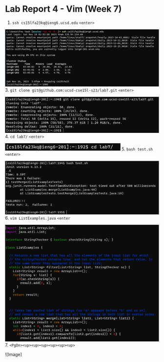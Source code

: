 # Lab Report 4 - Vim (Week 7)

1. `ssh cs15lfa23kq@ieng6.ucsd.edu` `<enter>`

![Image](https://github.com/fyash1010/cse15l-lab-reports/blob/main/img14.png)
3. `git clone git@github.com:ucsd-cse15l-s23/lab7.git` `<enter>`

![Image](https://github.com/fyash1010/cse15l-lab-reports/blob/main/img15.png)
4. `cd lab7/` `<enter>`

![Image](https://github.com/fyash1010/cse15l-lab-reports/blob/main/img16.png)
5. `bash test.sh` `<enter>`

![Image](https://github.com/fyash1010/cse15l-lab-reports/blob/main/img17.png)
6. `vim ListExamples.java` `<enter`

![Image](https://github.com/fyash1010/cse15l-lab-reports/blob/main/img18.png)
7. `<PgDn><up><up><up><up><up><up>`

![Image]

